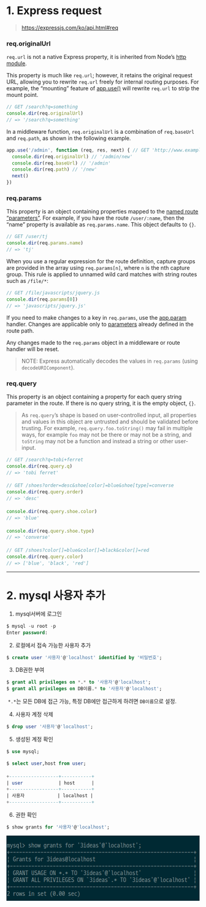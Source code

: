 # 1. Express request

> https://expressjs.com/ko/api.html#req

### req.originalUrl

`req.url` is not a native Express property, it is inherited from Node’s [http module](https://nodejs.org/api/http.html#http_message_url).

This property is much like `req.url`; however, it retains the original request URL, allowing you to rewrite `req.url` freely for internal routing purposes. For example, the “mounting” feature of [app.use()](https://expressjs.com/ko/api.html#app.use) will rewrite `req.url` to strip the mount point.

```javascript
// GET /search?q=something
console.dir(req.originalUrl)
// => '/search?q=something'
```

In a middleware function, `req.originalUrl` is a combination of `req.baseUrl` and `req.path`, as shown in the following example.

```javascript
app.use('/admin', function (req, res, next) { // GET 'http://www.example.com/admin/new'
  console.dir(req.originalUrl) // '/admin/new'
  console.dir(req.baseUrl) // '/admin'
  console.dir(req.path) // '/new'
  next()
})
```



### req.params

This property is an object containing properties mapped to the [named route “parameters”](https://expressjs.com/ko/guide/routing.html#route-parameters). For example, if you have the route `/user/:name`, then the “name” property is available as `req.params.name`. This object defaults to `{}`.

```javascript
// GET /user/tj
console.dir(req.params.name)
// => 'tj'
```

When you use a regular expression for the route definition, capture groups are provided in the array using `req.params[n]`, where `n` is the nth capture group. This rule is applied to unnamed wild card matches with string routes such as `/file/*`:

```javascript
// GET /file/javascripts/jquery.js
console.dir(req.params[0])
// => 'javascripts/jquery.js'
```

If you need to make changes to a key in `req.params`, use the [app.param](https://expressjs.com/ko/4x/api.html#app.param) handler. Changes are applicable only to [parameters](https://expressjs.com/ko/guide/routing.html#route-parameters) already defined in the route path.

Any changes made to the `req.params` object in a middleware or route handler will be reset.

> NOTE: Express automatically decodes the values in `req.params` (using `decodeURIComponent`).



### req.query

This property is an object containing a property for each query string parameter in the route. If there is no query string, it is the empty object, `{}`.

> As `req.query`’s shape is based on user-controlled input, all properties and values in this object are untrusted and should be validated before trusting. For example, `req.query.foo.toString()` may fail in multiple ways, for example `foo` may not be there or may not be a string, and `toString` may not be a function and instead a string or other user-input.

```javascript
// GET /search?q=tobi+ferret
console.dir(req.query.q)
// => 'tobi ferret'

// GET /shoes?order=desc&shoe[color]=blue&shoe[type]=converse
console.dir(req.query.order)
// => 'desc'

console.dir(req.query.shoe.color)
// => 'blue'

console.dir(req.query.shoe.type)
// => 'converse'

// GET /shoes?color[]=blue&color[]=black&color[]=red
console.dir(req.query.color)
// => ['blue', 'black', 'red']
```





---

# 2. mysql 사용자 추가

1. mysql서버에 로그인

```sql
$ mysql -u root -p
Enter password:
```



2. 로컬에서 접속 가능한 사용자 추가

```sql
$ create user '사용자'@'localhost' identified by '비밀번호';
```



3. DB권한 부여

```sql
$ grant all privileges on *.* to '사용자'@'localhost';
$ grant all privileges on DB이름.* to '사용자'@'localhost';
```

​	`*.*`는 모든 DB에 접근 가능, 특정 DB에만 접근하게 하려면 `DB이름`으로 설정.



4. 사용자 계정 삭제

```sql
$ drop user '사용자'@'localhost';
```



5. 생성된 계정 확인

```sql
$ use mysql;
```

```sql
$ select user,host from user;

+------------------+-----------+
| user             | host      |
+------------------+-----------+
| 사용자            | localhost |
+------------------+-----------+
```



6. 권한 확인

```sql
$ show grants for '사용자'@'localhost';
```

![14.1](img/14.1.png)